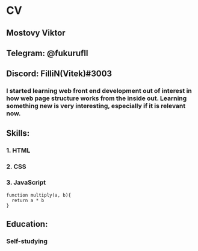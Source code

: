 
# CV
## Mostovy Viktor

## Telegram: @fukurufll 
## Discord: FilliN(Vitek)#3003

### I started learning web front end development out of interest in how web page structure works from the inside out. Learning something new is very interesting, especially if it is relevant now.

## Skills:
 ### 1. HTML
 ### 2. CSS
 ### 3. JavaScript

```
function multiply(a, b){
  return a * b
}
```
## Education:
### Self-studying

